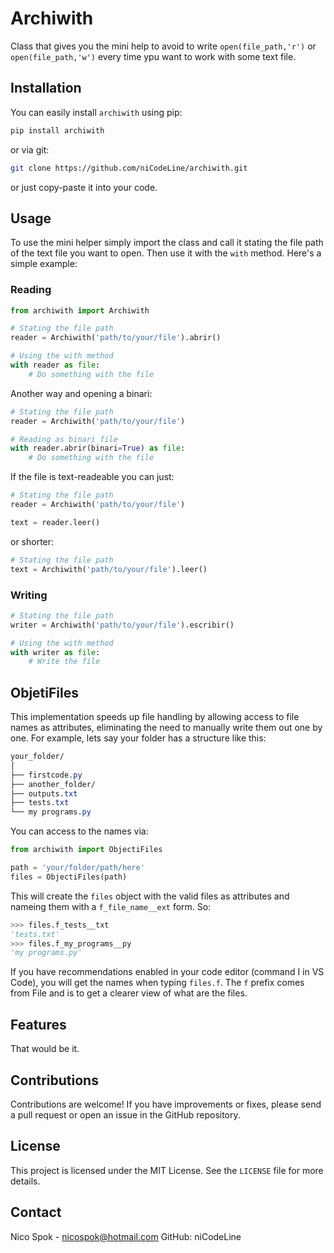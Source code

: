 # Archiwith
Class that gives you the mini help to avoid to write `open(file_path,'r')` or `open(file_path,'w')` every time ypu want to work with some text file.


## Installation

You can easily install `archiwith` using pip:

```bash
pip install archiwith
```
or via git:

```bash
git clone https://github.com/niCodeLine/archiwith.git
```
or just copy-paste it into your code.

## Usage

To use the mini helper simply import the class and call it stating the file path of the text file you want to open. Then use it with the `with` method. Here's a simple example:

### Reading
```python
from archiwith import Archiwith

# Stating the file path
reader = Archiwith('path/to/your/file').abrir()

# Using the with method
with reader as file:
    # Do something with the file
```

Another way and opening a binari:


```python
# Stating the file path
reader = Archiwith('path/to/your/file')

# Reading as binari file
with reader.abrir(binari=True) as file:
    # Do something with the file
```

If the file is text-readeable you can just:

```python
# Stating the file path
reader = Archiwith('path/to/your/file')

text = reader.leer()
```

or shorter:

```python
# Stating the file path
text = Archiwith('path/to/your/file').leer()
```


### Writing

```python
# Stating the file path
writer = Archiwith('path/to/your/file').escribir()

# Using the with method
with writer as file:
    # Write the file
```

## ObjetiFiles 

This implementation speeds up file handling by allowing access to file names as attributes, eliminating the need to manually write them out one by one. For example, lets say your folder has a structure like this:

```css
your_folder/
│
├── firstcode.py
├── another_folder/
├── outputs.txt
├── tests.txt
└── my programs.py

```
You can access to the names via:

```python
from archiwith import ObjectiFiles

path = 'your/folder/path/here'
files = ObjectiFiles(path)

```
This will create the `files` object with the valid files as attributes and nameing them with a `f_file_name__ext` form. So:

```python
>>> files.f_tests__txt
'tests.txt'
>>> files.f_my_programs__py
'my programs.py'
```
If you have recommendations enabled in your code editor (command I in VS Code), you will get the names when typing `files.f`. The `f` prefix comes from File and is to get a clearer view of what are the files.

## Features
That would be it.
## Contributions

Contributions are welcome! If you have improvements or fixes, please send a pull request or open an issue in the GitHub repository.

## License

This project is licensed under the MIT License. See the `LICENSE` file for more details.

## Contact

Nico Spok - nicospok@hotmail.com
GitHub: niCodeLine
